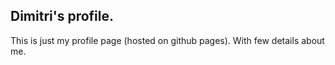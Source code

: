 ## Dimitri's profile.

This is just my profile page (hosted on github pages).
With few details about me.
